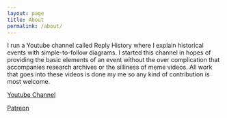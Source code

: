 ```yaml
---
layout: page
title: About
permalink: /about/
---
```


I run a Youtube channel called Reply History where I explain historical events with simple-to-follow diagrams. I started this channel in hopes of providing the basic elements of an event without the over complication that accompanies research archives or the silliness of meme videos. All work that goes into these videos is done my me so any kind of contribution is most welcome.

[Youtube Channel](https://www.youtube.com/channel/UCQ__o6Iwr_8kdTLOWl0lKLw)


[Patreon](https://www.patreon.com/ReplyHistory)
